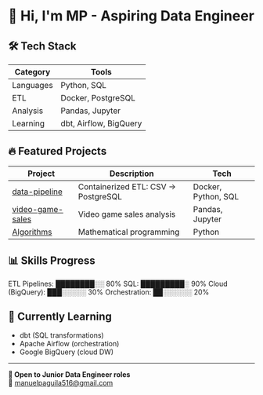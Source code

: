 # 👋 Hi, I'm MP - Aspiring Data Engineer

## 🛠️ **Tech Stack**
| **Category** | **Tools** |
|--------------|-----------|
| Languages | Python, SQL |
| ETL | Docker, PostgreSQL |
| Analysis | Pandas, Jupyter |
| Learning | dbt, Airflow, BigQuery |

## 🔥 **Featured Projects**
| **Project** | **Description** | **Tech** |
|-------------|-----------------|----------|
| [data-pipeline](https://github.com/mapea1606/data-pipeline) | Containerized ETL: CSV → PostgreSQL | Docker, Python, SQL |
| [video-game-sales](https://github.com/mapea1606/video-game-sales-analysis) | Video game sales analysis | Pandas, Jupyter |
| [Algorithms](https://github.com/mapea1606/project-euler-solutions) | Mathematical programming | Python |

## 📊 **Skills Progress**
ETL Pipelines:    ████████░░ 80%
SQL:              █████████░ 90%
Cloud (BigQuery): ███░░░░░ 30%
Orchestration:    ██░░░░░░ 20%

## 🎯 **Currently Learning**
- dbt (SQL transformations)
- Apache Airflow (orchestration)
- Google BigQuery (cloud DW)

---

**💼 Open to Junior Data Engineer roles**  
📧 manuelpaguila516@gmail.com
